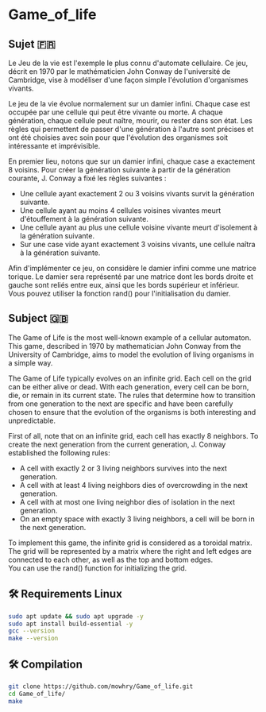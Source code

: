 # Game_of_life

## Sujet  🇫🇷

<p>
Le Jeu de la vie est l'exemple le plus connu d'automate cellulaire. Ce jeu, décrit en 1970 par le mathématicien John Conway
de l'université de Cambridge, vise à modéliser d'une façon simple l'évolution d'organismes vivants.<br>

Le jeu de la vie évolue normalement sur un damier infini. Chaque case est occupée par une cellule qui peut être vivante ou morte.
A chaque génération, chaque cellule peut naître, mourir, ou rester dans son état. Les règles qui permettent de passer d'une
génération à l'autre sont précises et ont été choisies avec soin pour que l'évolution des organismes soit intéressante et imprévisible.<br>

En premier lieu, notons que sur un damier infini, chaque case a exactement 8 voisins. Pour créer la génération suivante à partir
de la génération courante, J. Conway a fixé les règles suivantes :

* Une cellule ayant exactement 2 ou 3 voisins vivants survit la génération suivante.
* Une cellule ayant au moins 4 cellules voisines vivantes meurt d'étouffement à la génération suivante.
* Une cellule ayant au plus une cellule voisine vivante meurt d'isolement à la génération suivante.
* Sur une case vide ayant exactement 3 voisins vivants, une cellule naîtra à la génération suivante.

Afin d'implémenter ce jeu, on considère le damier infini comme une matrice torique. Le damier sera représenté par une matrice
dont les bords droite et gauche sont reliés entre eux, ainsi que les bords supérieur et inférieur.<br>
Vous pouvez utiliser la fonction rand() pour l'initialisation du damier.
</p>

## Subject 🇬🇧
<p> The Game of Life is the most well-known example of a cellular automaton. This game, described in 1970 by mathematician John Conway from the University of Cambridge, aims to model the evolution of living organisms in a simple way.<br>

The Game of Life typically evolves on an infinite grid. Each cell on the grid can be either alive or dead. With each generation, every cell can be born, die, or remain in its current state. The rules that determine how to transition from one generation to the next are specific and have been carefully chosen to ensure that the evolution of the organisms is both interesting and unpredictable.<br>

First of all, note that on an infinite grid, each cell has exactly 8 neighbors. To create the next generation from the current generation, J. Conway established the following rules:

* A cell with exactly 2 or 3 living neighbors survives into the next generation.
* A cell with at least 4 living neighbors dies of overcrowding in the next generation.
* A cell with at most one living neighbor dies of isolation in the next generation.
* On an empty space with exactly 3 living neighbors, a cell will be born in the next generation.

To implement this game, the infinite grid is considered as a toroidal matrix. The grid will be represented by a matrix where the right and left edges are connected to each other, as well as the top and bottom edges.<br> You can use the rand() function for initializing the grid.
</p>

## 🛠️ Requirements Linux

```bash
sudo apt update && sudo apt upgrade -y
sudo apt install build-essential -y
gcc --version
make --version
```

## 🛠️ Compilation 

```bash
git clone https://github.com/mowhry/Game_of_life.git
cd Game_of_life/
make
```
